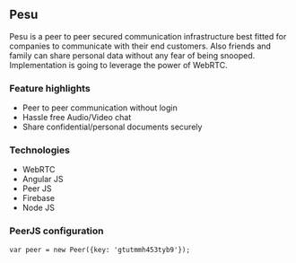 ## Pesu

Pesu is a peer to peer secured communication infrastructure best fitted for
companies to communicate with their end customers.  Also friends and family can
share personal data without any fear of being snooped. Implementation is going
to leverage the power of WebRTC.

### Feature highlights

- Peer to peer communication without login
- Hassle free Audio/Video chat
- Share confidential/personal documents securely

### Technologies

* WebRTC
* Angular JS
* Peer JS
* Firebase
* Node JS

### PeerJS configuration

    var peer = new Peer({key: 'gtutmmh453tyb9'});
